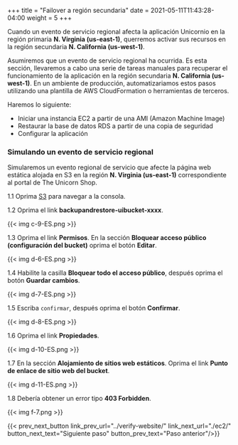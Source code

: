 +++
title = "Failover a región secundaria"
date =  2021-05-11T11:43:28-04:00
weight = 5
+++

Cuando un evento de servicio regional afecta la aplicación Unicornio en la región primaria **N. Virginia (us-east-1)**, querremos activar sus recursos en la región secundaria **N. California (us-west-1)**.

Asumiremos que un evento de servicio regional ha ocurrida. Es esta sección, llevaremos a cabo una serie de tareas manuales para recuperar el funcionamiento de la aplicación en la región secundaria **N. California (us-west-1)**.  En un ambiente de producción, automatizariamos estos pasos utilizando una plantilla de AWS CloudFormation o herramientas de terceros.

Haremos lo siguiente:
- Iniciar una instancia EC2 a partir de una AMI (Amazon Machine Image)
- Restaurar la base de datos RDS a partir de una copia de seguridad
- Configurar la aplicación

### Simulando un evento de servicio regional

Simularemos un evento regional de servicio que afecte la página web estática alojada en S3 en la región  **N. Virginia (us-east-1)** correspondiente al portal de The Unicorn Shop.

1.1 Oprima [S3](https://console.aws.amazon.com/s3/home?region=us-east-1#/) para navegar a la consola.

1.2 Oprima el link **backupandrestore-uibucket-xxxx**.

{{< img c-9-ES.png >}}

1.3 Oprima el link **Permisos**. En la sección **Bloquear acceso público (configuración del bucket)** oprima el botón **Editar**.

{{< img d-6-ES.png >}}

1.4 Habilite la casilla **Bloquear todo el acceso público**, después oprima el botón **Guardar cambios**.

{{< img d-7-ES.png >}}

1.5 Escriba `confirmar`, después oprima el botón **Confirmar**.

{{< img d-8-ES.png >}}

1.6 Oprima el link **Propiedades**.  

{{< img d-10-ES.png >}}

1.7 En la sección **Alojamiento de sitios web estáticos**.  Oprima el link **Punto de enlace de sitio web del bucket**.

{{< img d-11-ES.png >}}

1.8  Debería obtener un error tipo **403 Forbidden**.

{{< img f-7.png >}}

{{< prev_next_button link_prev_url="../verify-website/" link_next_url="./ec2/" button_next_text="Siguiente paso" button_prev_text="Paso anterior"/>}}

